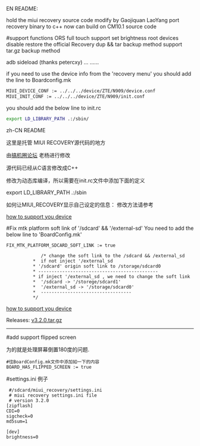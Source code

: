 EN README:

hold the miui recovery source code
modify by Gaojiquan LaoYang
port recovery binary to c++
now can build on CM10.1 source code

#support functions
ORS
full touch support 
set brightness
root devices
disable restore the official Recovery
dup && tar backup method 
support tar.gz backup method

adb sideload (thanks petercxy)
...
......




if you need to use the device info from the 'recovery menu'
you should add the line to Boardconfig.mk

```bash
MIUI_DEVICE_CONF := ../../../device/ZTE/N909/device.conf
MIUI_INIT_CONF := ../../../device/ZTE/N909/init.conf
```

you should add the below line to init.rc

```bash
export LD_LIBRARY_PATH .:/sbin/
```

zh-CN README

这里是托管 MIUI RECOVERY源代码的地方

由[搞机圈论坛](http://www.gaojiquan.com) 老杨进行修改

源代码已经从C语言修改成C++

修改为动态库编译，所以需要在init.rc文件中添加下面的定义

export LD_LIBRARY_PATH .:/sbin

如何让MIUI_RECOVERY显示自己设定的信息：
修改方法请参考

[how to support you device](devices/README.md)


#Fix mtk platform soft link of '/sdcard' && '/external-sd'
You need to add the below line to 'BoardConfig.mk'
```
FIX_MTK_PLATFORM_SDCARD_SOFT_LINK := true
```
```
             /* change the soft link to the /sdcard && /external_sd
	      *  if not inject '/external_sd 
	      * '/sdcard' origin soft link to /storage/sdcard0
	      * ---------------------------------------------
	      * if inject '/external_sd , we need to change the soft link 
	      *  '/sdcard -> '/storege/sdcard1' 
	      *  '/external_sd -> '/storage/sdcard0'
	      *  ----------------------------------
	      */
```



[how to support you device](/devices/README.md)

Releases:
<a href="https://github.com/sndnvaps/miui_recovery/archive/v3.2.0.tar.gz"> v3.2.0.tar.gz </a>

----------------------------------------------------------------------

#add support flipped screen

为的就是处理屏幕倒置180度的问题.

```
#往BoardConfig.mk文件中添加如一下的内容
BOARD_HAS_FLIPPED_SCREEN := true
```

#settings.ini 例子
```
 #/sdcard/miui_recovery/settings.ini
 # miui recovery settings.ini file
 # version 3.2.0
[zipflash]
CDI=0
sigcheck=0
md5sum=1

[dev]
brightness=0

```


